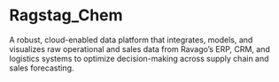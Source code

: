 # Ragstag_Chem
A robust, cloud-enabled data platform that integrates, models, and visualizes raw operational and sales data from Ravago’s ERP, CRM, and logistics systems to optimize decision-making across supply chain and sales forecasting.
